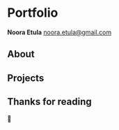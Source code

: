 # Portfolio

**Noora Etula**
<noora.etula@gmail.com>

## About


## Projects


## Thanks for reading
:closed_book: